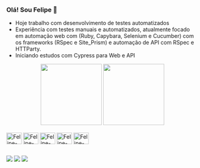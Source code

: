 ### Olá! Sou Felipe 👋

- Hoje trabalho com desenvolvimento de testes automatizados
- Experiência com testes manuais e automatizados, atualmente focado em automação web com (Ruby, Capybara, Selenium e Cucumber) com os frameworks (RSpec e Site_Prism) e automação de API com RSpec e HTTParty.
- Iniciando estudos com Cypress para Web e API

<div align="center">  
  <img height="160" src="https://github-readme-stats.vercel.app/api?username=fsimoneto&show_icons=true&theme=transparent&include_all_commits=true&count_private=true"/>
  <img height="160" style="align-self:end" src="https://github-readme-stats.vercel.app/api/top-langs/?username=fsimoneto&layout=compact&langs_count=7&theme=transparent"/>
</div>

<div style="display: inline_block"><br>
  <img align="center" alt="Felipe-Ru" height="30" width="40" src="https://cdn.jsdelivr.net/gh/devicons/devicon/icons/ruby/ruby-original.svg">
  <img align="center" alt="Felipe-Js" height="30" width="40" src="https://cdn.jsdelivr.net/gh/devicons/devicon/icons/javascript/javascript-original.svg">
  <img align="center" alt="Felipe-Se" height="30" width="40" src="https://cdn.jsdelivr.net/gh/devicons/devicon/icons/selenium/selenium-original.svg">
  <img align="center" alt="Felipe-Cu" height="30" width="40" src="https://cdn.jsdelivr.net/gh/devicons/devicon/icons/cucumber/cucumber-plain.svg">
  <img align="center" alt="Felipe-Je" height="30" width="40" src="https://cdn.jsdelivr.net/gh/devicons/devicon/icons/jenkins/jenkins-original.svg">
</div>

##

<div> 
  <a href="https://www.instagram.com/felipesimoneto" target="_blank"><img src="https://img.shields.io/badge/-Instagram-%23E4405F?style=for-the-badge&logo=instagram&logoColor=white" target="_blank"></a>
  <a href = "mailto:fnsimoneto@gmail.com"><img src="https://img.shields.io/badge/-Gmail-%23333?style=for-the-badge&logo=gmail&logoColor=white" target="_blank"></a>
  <a href="https://www.linkedin.com/in/felipesimoneto/" target="_blank"><img src="https://img.shields.io/badge/-LinkedIn-%230077B5?style=for-the-badge&logo=linkedin&logoColor=white" target="_blank"></a> 
</div>
